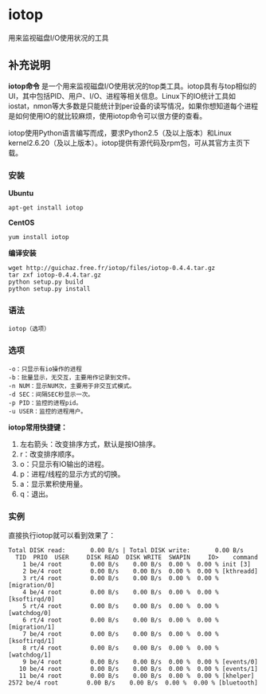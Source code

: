 iotop
===

用来监视磁盘I/O使用状况的工具

## 补充说明

**iotop命令** 是一个用来监视磁盘I/O使用状况的top类工具。iotop具有与top相似的UI，其中包括PID、用户、I/O、进程等相关信息。Linux下的IO统计工具如iostat，nmon等大多数是只能统计到per设备的读写情况，如果你想知道每个进程是如何使用IO的就比较麻烦，使用iotop命令可以很方便的查看。

iotop使用Python语言编写而成，要求Python2.5（及以上版本）和Linux kernel2.6.20（及以上版本）。iotop提供有源代码及rpm包，可从其官方主页下载。

### 安装  

 **Ubuntu** 

```
apt-get install iotop
```

 **CentOS** 

```
yum install iotop
```

 **编译安装** 

```
wget http://guichaz.free.fr/iotop/files/iotop-0.4.4.tar.gz    
tar zxf iotop-0.4.4.tar.gz    
python setup.py build    
python setup.py install    

```

### 语法  

```
iotop（选项）
```

### 选项  

```
-o：只显示有io操作的进程
-b：批量显示，无交互，主要用作记录到文件。
-n NUM：显示NUM次，主要用于非交互式模式。
-d SEC：间隔SEC秒显示一次。
-p PID：监控的进程pid。
-u USER：监控的进程用户。
```

 **iotop常用快捷键：** 

1.  左右箭头：改变排序方式，默认是按IO排序。
2.  r：改变排序顺序。
3.  o：只显示有IO输出的进程。
4.  p：进程/线程的显示方式的切换。
5.  a：显示累积使用量。
6.  q：退出。

### 实例  

直接执行iotop就可以看到效果了：

```
Total DISK read:       0.00 B/s | Total DISK write:       0.00 B/s
  TID  PRIO  USER     DISK READ  DISK WRITE  SWAPIN     IO>    command
    1 be/4 root        0.00 B/s    0.00 B/s  0.00 %  0.00 % init [3]
    2 be/4 root        0.00 B/s    0.00 B/s  0.00 %  0.00 % [kthreadd]
    3 rt/4 root        0.00 B/s    0.00 B/s  0.00 %  0.00 % [migration/0]
    4 be/4 root        0.00 B/s    0.00 B/s  0.00 %  0.00 % [ksoftirqd/0]
    5 rt/4 root        0.00 B/s    0.00 B/s  0.00 %  0.00 % [watchdog/0]
    6 rt/4 root        0.00 B/s    0.00 B/s  0.00 %  0.00 % [migration/1]
    7 be/4 root        0.00 B/s    0.00 B/s  0.00 %  0.00 % [ksoftirqd/1]
    8 rt/4 root        0.00 B/s    0.00 B/s  0.00 %  0.00 % [watchdog/1]
    9 be/4 root        0.00 B/s    0.00 B/s  0.00 %  0.00 % [events/0]
   10 be/4 root        0.00 B/s    0.00 B/s  0.00 %  0.00 % [events/1]
   11 be/4 root        0.00 B/s    0.00 B/s  0.00 %  0.00 % [khelper]
2572 be/4 root        0.00 B/s    0.00 B/s  0.00 %  0.00 % [bluetooth]
```


<!-- Linux命令行搜索引擎：https://jaywcjlove.github.io/linux-command/ -->